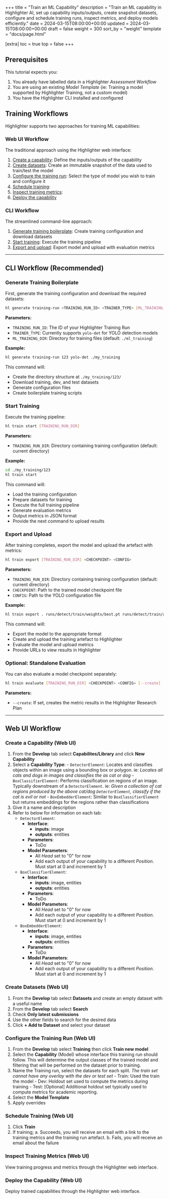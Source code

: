 +++
title = "Train an ML Capability"
description = "Train an ML capability in Highlighter AI, set up capability inputs/outputs, create snapshot datasets, configure and schedule training runs, inspect metrics, and deploy models efficiently."
date = 2024-03-15T08:00:00+00:00
updated = 2024-03-15T08:00:00+00:00
draft = false
weight = 300
sort_by = "weight"
template = "docs/page.html"

[extra]
toc = true
top = false
+++


## Prerequisites

This tutorial expects you:

  1. You already have labelled data in a Highlighter _Assessment Workflow_
  2. You are using an existing _Model Template_ (ie: Training a model supported by Highlighter Training, not a custom model)
  3. You have the Highlighter CLI installed and configured

## Training Workflows

Highlighter supports two approaches for training ML capabilities:

### Web UI Workflow
The traditional approach using the Highlighter web interface:
  1. [Create a capability](#create-a-capability-web-ui): Define the inputs/outputs of the capability
  2. [Create datasets](#create-datasets-web-ui): Create an immutable snapshot of the data used to train/test the model
  3. [Configure the training run](#configure-the-training-run-web-ui): Select the type of model you wish to train and configure it
  4. [Schedule training](#schedule-training-web-ui): 
  5. [Inspect training metrics](#inspect-training-metrics-web-ui):
  6. [Deploy the capability](#deploy-the-capability-web-ui)

### CLI Workflow
The streamlined command-line approach:
  1. [Generate training boilerplate](#generate-training-boilerplate): Create training configuration and download datasets
  2. [Start training](#start-training): Execute the training pipeline
  3. [Export and upload](#export-and-upload): Export model and upload with evaluation metrics

---

## CLI Workflow (Recommended)

### Generate Training Boilerplate

First, generate the training configuration and download the required datasets:

```bash
hl generate training-run <TRAINING_RUN_ID> <TRAINER_TYPE> [ML_TRAINING_DIR]
```

**Parameters:**
- `TRAINING_RUN_ID`: The ID of your Highlighter Training Run
- `TRAINER_TYPE`: Currently supports `yolo-det` for YOLO detection models
- `ML_TRAINING_DIR`: Directory for training files (default: `./ml_training`)

**Example:**
```bash
hl generate training-run 123 yolo-det ./my_training
```

This command will:
- Create the directory structure at `./my_training/123/`
- Download training, dev, and test datasets
- Generate configuration files
- Create boilerplate training scripts

### Start Training

Execute the training pipeline:

```bash
hl train start [TRAINING_RUN_DIR]
```

**Parameters:**
- `TRAINING_RUN_DIR`: Directory containing training configuration (default: current directory)

**Example:**
```bash
cd ./my_training/123
hl train start
```

This command will:
- Load the training configuration
- Prepare datasets for training
- Execute the full training pipeline
- Generate evaluation metrics
- Output metrics in JSON format
- Provide the next command to upload results

### Export and Upload

After training completes, export the model and upload the artefact with metrics:

```bash
hl train export [TRAINING_RUN_DIR] <CHECKPOINT> <CONFIG>
```

**Parameters:**
- `TRAINING_RUN_DIR`: Directory containing training configuration (default: current directory)
- `CHECKPOINT`: Path to the trained model checkpoint file
- `CONFIG`: Path to the YOLO configuration file

**Example:**
```bash
hl train export . runs/detect/train/weights/best.pt runs/detect/train/args.yaml
```

This command will:
- Export the model to the appropriate format
- Create and upload the training artefact to Highlighter
- Evaluate the model and upload metrics
- Provide URLs to view results in Highlighter

### Optional: Standalone Evaluation

You can also evaluate a model checkpoint separately:

```bash
hl train evaluate [TRAINING_RUN_DIR] <CHECKPOINT> <CONFIG> [--create]
```

**Parameters:**
- `--create`: If set, creates the metric results in the Highlighter Research Plan

---

## Web UI Workflow

### Create a Capability (Web UI)

  1. From the **Develop** tab select **Capabilites/Library** and click **New Capability**
  2. Select a **Capability Type**:
    - `DetectorElement`: Locates and classifies objects within an image using a bounding box or polygon. ie: *Locates all cats and dogs in images and classifies the as cat or dog*
    - `BoxClassifierElement`: Performs classification on regions of an image. Typically downstream of a `DetectorElement`. ie: *Given a collection of cat regions produced by the above cat/dog `DetectorElement`, classify if the cat is evil or not*
    - `BoxEmbedderElement`: Similar to `BoxClassifierElement` but returns embeddings for the regions rather than classifications
  3. Give it a name and description
  4. Refer to below for information on each tab:
     - `DetectorElement`:
        - **Interface**:
           - **inputs**: image
           - **outputs**: entities
        - **Parameters**:
           - ToDo
        - **Model Parameters**:
           - All *Head* set to "0" for now
           - Add each output of your capability  to a different *Position*. Must start at 0 and increment by 1
     - `BoxClassifierElement`:
        - **Interface**:
           - **inputs**: image, entities
           - **outputs**: entities
        - **Parameters**:
           - ToDo
        - **Model Parameters**:
           - All *Head* set to "0" for now
           - Add each output of your capability  to a different *Position*. Must start at 0 and increment by 1
     - `BoxEmbedderElement`:
        - **Interface**:
           - **inputs**: image, entities
           - **outputs**: entities
        - **Parameters**:
           - ToDo
        - **Model Parameters**:
           - All *Head* set to "0" for now
           - Add each output of your capability  to a different *Position*. Must start at 0 and increment by 1


### Create Datasets (Web UI)

  1. From the **Develop** tab select **Datasets** and create an empty dataset with a useful name
  2. From the **Develop** tab select **Search**
  3. Check **Only latest submissions**
  4. Use the other fields to search for the desired data
  5. Click **+ Add to Dataset** and select your dataset


### Configure the Training Run (Web UI)

  1. From the **Develop** tab select **Training** then click **Train new model**
  2. Select the **Capability** (Model) whose interface this training run should follow. This will determine the output classes of the trained model and filtering that will be performed on the dataset prior to training.
  3. Name the Training run, select the datasets for each split. _The train set cannot have any overlay with the dev or test set_
    - Train: Used the train the model
    - Dev: Holdout set used to compute the metrics during training
    - Test: [Optional] Additional holdout set typically used to compute metrics for academic reporting.
4. Select the **Model Template**
5. Apply overrides


### Schedule Training (Web UI)

  1. Click **Train**
  2. If training;
    a. Succeeds, you will receive an email with a link to the training metrics and the training run artefact.
    b. Fails, you will receive an email about the failure


### Inspect Training Metrics (Web UI)

View training progress and metrics through the Highlighter web interface.

### Deploy the Capability (Web UI)

Deploy trained capabilities through the Highlighter web interface.




